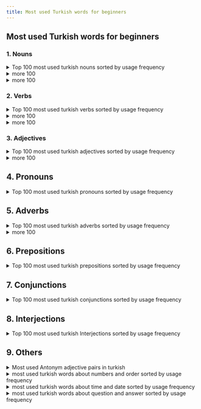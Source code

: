 ```yaml
---
title: Most used Turkish words for beginners
---
```


## Most used Turkish words for beginners

### 1. Nouns

<details markdown=1>
  <summary>Top 100 most used turkish nouns sorted by usage frequency</summary>
  <p>


1. insan - human

2. zaman - time

3. iş - work, job

4. yer - place

5. kişi - person

6. hayat - life

7. dünya - world

8. ev - house, home

9. para - money

10. yıl - year

11. sevgi - love

12. su - water

13. yol - road

14. gün - day

15. şey - thing

16. adam - man, person

17. sevgili - beloved

18. soru - question

19. anne - mother

20. baba - father

21. kitap - book

22. işletme - business

23. sorun - problem

24. aşk - love

25. insanlar - people

26. ülke - country

27. çocuk - child

28. arkadaş - friend

29. okul - school

30. şirket - company

31. müzik - music

32. film - movie, film

33. başarı - success

34. sağlık - health

35. hayvan - animal

36. kadın - woman

37. erkek - man

38. kahve - coffee

39. haber - news

40. yemek - food

41. sınav - exam

42. öğrenci - student

43. hava - weather, air

44. işçi - worker

45. seyahat - travel

46. işyeri - workplace

47. tatil - vacation, holiday

48. çay - tea

49. spor - sport

50. müşteri - customer

51. düşman - enemy

52. çevre - environment

53. aile - family

54. insanlık - humanity

55. sebep - reason, cause

56. özgürlük - freedom

57. devlet - state, government

58. sağ - right, health

59. sol - left

60. aşama - stage, phase

61. duygu - emotion, feeling

62. çözüm - solution

63. yükseköğrenim - higher education

64. öz - essence, core

65. güç - power, strength

66. hatıra - memory

67. toplum - society

68. sefer - trip, journey

69. yolculuk - journey, travel

70. bilgi - information, knowledge

71. ilgi - interest, attention

72. durum - situation, status

73. ayrıntı - detail

74. mücadele - struggle, fight

75. özür - apology, excuse

76. özlem - longing, yearning

77. sevinç - joy, happiness

78. hizmet - service

79. işlem - process, transaction

80. laf - word, talk

81. alışveriş - shopping

82. çalışma - study, work

83. amaç - goal, aim

84. başlık - title, heading

85. ciddiye - seriously

86. dikkat - attention, care

87. fark - difference

88. fiyat - price

89. zamanlama - timing

90. karar - decision

91. kıyafet - clothing, outfit

92. kolaylık - convenience, ease

93. kural - rule

94. mektup - letter

95. moral - morale

96. müdür - manager, director

97. olay - event, incident

98. ölüm - death

99. önem - importance

100. özellik - feature

  </p>
</details>


<details markdown=1>
  <summary>more 100</summary>
  <p>


1. adamakıllı - sensible, intelligent

2. aday - candidate

3. ağaç - tree

4. ahir - barn, stable

5. akıl - mind, intelligence

6. akşam - evening

7. alışkanlık - habit

8. altın - gold

9. an - moment, instance

10. anahtar - key

11. anı - memory, recollection

12. araba - car

13. aralık - gap, interval

14. arama - search, inquiry

15. arkadaşlık - friendship

16. arzu - desire, wish

17. asıl - main, original

18. ata - ancestor, forefather

19. ateş - fire

20. ayrılık - separation, departure

21. ayı - bear

22. ayıp - shame, disgrace

23. ayın - month

24. ayrı - separate, distinct

25. babayiğit - brave, courageous

26. bacak - leg

27. bahar - spring

28. bahçe - garden

29. balık - fish

30. bana - to me

31. banka - bank

32. barış - peace

33. basın - press, media

34. baş - head

35. başkan - president, chairman

36. başlangıç - beginning, start

37. bayan - lady, woman

38. bayram - holiday, festival

39. bazen - sometimes

40. beden - body, physique

41. bekleyiş - waiting, anticipation

42. bela - trouble, nuisance

43. belge - document, certificate

44. bellilik - certainty, sureness

45. bey - gentleman, sir

46. beyaz - white

47. beyin - brain

48. beyler - gentlemen, sirs

49. beylik - dominion, reign

50. bez - cloth, fabric

51. biber - pepper

52. bilet - ticket

53. bin - thousand

54. bir - one

55. biraz - a little, somewhat

56. birden - suddenly, all at once

57. birey - individual

58. birinci - first, primary

59. bitki - plant

60. bölge - region, area

61. börek - pastry, pie

62. boşluk - emptiness, void

63. boy - height, length

64. boyun - neck

65. boşver - never mind, forget it

66. brifing - briefing

67. bulut - cloud

68. burun - nose

69. bütün - whole, entire

70. cahil - ignorant, uneducated

71. cebir - algebra

72. cehalet - ignorance

73. cemaat - congregation, community

74. cep - pocket

75. cephe - front, facade

76. cereyan - current, flow

77. cesaret - courage, bravery

78. ciddi - serious, grave

79. cilalı - polished, shiny

80. cins - kind, type

81. çaba - effort, attempt

82. çadır - tent

83. çamaşır - laundry

84. çanta - bag, purse

85. çaresizlik - helplessness, despair

86. çatı - roof, ceiling

87. çek - check, draft

88. çekiç - hammer

89. çeviri - translation, interpretation

90. çiçek - flower

91. çift - pair, couple

92. çikolata - chocolate

93. çimento - cement

94. çizgi - line, stripe

95. çocukça - childish, immature

96. çorap - sock

97. çöp - garbage, trash

98. dağ - mountain

99. dakika - minute

100. dalga - wave

  </p>
</details>

<details markdown=1>
  <summary>more 100</summary>
  <p>


1. damar - vein, artery

2. damga - stamp, seal

3. darbe - coup, blow

4. davet - invitation

5. değişken - variable, changing

6. değişim - change, exchange

7. değişme - mutation, transformation

8. deli - crazy, mad

9. deneme - trial, experiment

10. deniz - sea

11. depo - warehouse, depot

12. derinlik - depth

13. dernek - association, society

14. dersten - lesson

15. deste - support, aid

16. dev - giant, huge

17. deve - camel

18. devir - era, period

19. dezavantaj - disadvantage

20. diğer - other, another

21. dikkatli - careful, attentive

22. dil - language, tongue

23. din - religion, faith

24. dinlenme - rest, relaxation

25. diş - tooth

26. doğa - nature

27. doğru - true, correct

28. dolap - cupboard, closet

29. dolu - full, crowded

30. domuz - pig

31. dondurma - ice cream

32. dönem - period, term

33. dönüşüm - conversion, transformation

34. dört - four

35. duvar - wall

36. duyuru - announcement, notice

37. düğün - wedding

38. dükkan - shop, store

39. dünyaevi - home, household

40. düşük - low, inferior

41. düzen - order, organization

42. edebiyat - literature

43. efendi - gentleman, master

44. egoist - selfish, egotistical

45. ekim - planting, cultivation

46. ekonomi - economy

47. eleman - element, member

48. eleştiri - criticism, review

49. elma - apple

50. elveda - farewell, goodbye

51. emek - labor, effort

52. emlak - real estate, property

53. emniyet - safety, security

54. enerji - energy

55. engel - obstacle, barrier

56. enlem - latitude

57. enteresan - interesting, curious

58. envanter - inventory, list

59. erişim - access, reach

60. erkeklik - masculinity, manliness

61. eş - spouse, partner

62. eşya - item, article

63. et - meat

64. etkileşim - interaction, influence

65. evde - at home

66. evlenme - marriage, wedding

67. evrim - evolution

68. farkındalık - awareness, consciousness

69. fatura - bill, invoice

70. faul - foul

71. felsefe - philosophy

72. fikir - idea, opinion

73. filmi - movie

74. finans - finance

75. firma - firm, company

76. fis - receipt, ticket

77. fırsat - opportunity, chance

78. fiyasko - failure, fiasco

79. fotoğraf - photograph, photo

80. füze - missile, rocket

81. futbol - football, soccer

82. fırtına - storm, tempest

83. garaj - garage

84. gaz - gas

85. gazete - newspaper

86. gemi - ship, vessel

87. genel - general, common

88. gerçek - truth, reality

89. gerilim - tension, suspense

90. girişim - initiative, enterprise

91. gizli - secret, hidden

92. goller - goals

93. gölge - shadow

94. gösteri - show, performance

95. gözlük - eyeglasses, glasses

96. güçlü - strong, powerful

97. güldürü - comedy, humor

98. güneş - sun

99. gündelik - daily, everyday

100. gündüz - daytime, day

  </p>
</details>

### 2. Verbs

<details markdown=1>
  <summary>Top 100 most used turkish verbs sorted by usage frequency</summary>
  <p>


1. yapmak - to do, make

2. etmek - to do, make (alternative form)

3. olmak - to be, become

4. gitmek - to go

5. gelmek - to come

6. vermek - to give

7. almak - to take

8. görmek - to see

9. istemek - to want, desire

10. bulmak - to find

11. söylemek - to say, tell

12. çalışmak - to work

13. yemek - to eat

14. yapılması - to be done

15. etkilemek - to affect, influence

16. etmektedir - is doing, making

17. devam etmek - to continue

18. beklemek - to wait

19. başlamak - to start, begin

20. anlamak - to understand

21. düşünmek - to think

22. verilmek - to be given

23. yapmış - has done, made

24. kalmak - to stay, remain

25. yapılabilir - can be done, feasible

26. sormak - to ask

27. gelmiş - has come

28. yaşamak - to live

29. olacak - will be, will happen

30. yapılacak - will be done, will happen

31. yapılır - is done, made (passive)

32. yer almak - to take place, be located

33. yapabilir - can do, able to do

34. yapacak - will do, going to do

35. çalıştırmak - to employ, hire

36. yapılmalı - should be done, ought to be done

37. yapılması gereken - what should be done

38. yapmamak - to not do, avoid

39. karar vermek - to decide

40. bakmak - to look, watch

41. yapılabilen - can be done, possible

42. yapmıştı - had done, made

43. gelir - comes, earns

44. açmak - to open

45. yapacağım - I will do, I am going to do

46. öğrenmek - to learn

47. yapacağız - we will do, we are going to do

48. yapar - does, makes

49. katılmak - to attend, participate

50. yapılmalıdır - should be done, ought to be done (passive)

51. yapacaksın - you will do, you are going to do

52. yapılabilirdi - could have been done, feasible (past tense)

53. yapılırsa - if done, if made

54. yapılabilmesi - possibility of being done

55. bulunmak - to be found, exist

56. yapabilirim - I can do, I am able to do

57. yapılabilirdiği - feasibility of being done

58. yapılacaklar - things to be done

59. yapılabilirliği - feasibility of being done

60. yapmamalı - should not do, ought not to do

61. yapma - don't do, do not make

62. yapılabilmesini - possibility of being done (accusative)

63. yapacaklar - they will do, they are going to do

64. yapmadan - without doing, without making

65. yapılıp - being done, being made (passive)

66. yapılabilirlik - feasibility, possibility of being done

67. yapabildiğiniz - what you can do, what you are able to do

68. yapmamalısın - you should not do, you ought not to do

69. yapılması gerekenler - things that should be done, tasks

70. yapabildiği - what he/she can do, what he/she is able to do

71. yapabilecek - will be able to do

72. yapamayacak - will not be able to do

73. yapacağını - what you will do, what you are going to do (accusative)

74. yapabiliyorum - I can do, I am able to do (present tense)

75. yapamıyorum - I cannot do, I am not able to do (present tense)

76. yapılabilmesinin - possibility of being done (genitive)

77. yapılabilmesine - possibility of being done (dative)

78. yapabilirdim - I could have done, I would have been able to do (past tense)

79. yaparsın - you do, you make (informal)

80. yapılacaklar listesi - to-do list

81. yapmayın - do not do, do not make (plural or formal)

82. yapılırken - while being done, while being made (passive)

83. yapılmasında - in the making, in the doing

84. yapacağımız - what we will do, what we are going to do (accusative)

85. yapılabilirliğini - feasibility of being done (accusative)

86. yapamayacaklar - they will not be able to do

87. yapılabilmesinde - in the feasibility of being done

88. yapamazsın - you cannot do, you are not able to do (informal)

89. yapabilecekler - those who will be able to do

90. yapamayacağı - what he/she will not be able to do

91. yapmayalım - let's not do, let's not make

92. yapamayız - we cannot do, we are not able to do

93. yapmaktan - from doing, from making

94. yapmayacak - will not do, will not make

95. yapılırkenki - the one being done, the one being made (passive)

96. yapamamak - inability to do, inability to make

97. yapabilecekleriniz - what you will be able to do, what you are able to do (plural)

98. yaparız - we do, we make

99. yaparsınız - you do, you make (formal)

100. yapabildikleri - what they can do, what they are able to do

  </p>
</details>

<details markdown=1>
  <summary>more 100</summary>
  <p>


1. ölmek - to die

2. yapılmış - has been done, has been made (passive)

3. yapılacak - to be done, to be made (future)

4. yapılması lazım - needs to be done, should be done (passive)

5. yapılabilir olmak - to be feasible, to be possible (passive)

6. yapılmalıydı - should have been done, ought to have been done (past tense)

7. yapılabilirdiği düşünülmüştü - it was thought to be feasible (past tense)

8. yapamaz - cannot do, cannot make (third person singular)

9. yapacak - going to do, will do (third person singular)

10. yapıyor - is doing, is making (third person singular)

11. yapalım - let's do, let's make (first person plural)

12. yapabileceğim - I can do, I am able to do (first person singular)

13. yapmıştı - had done, had made (third person singular)

14. bekleyebilirsiniz - you can wait (second person plural)

15. bekletmek - to make someone wait, to delay

16. kullanmak - to use, utilize

17. öğretmek - to teach

18. düşmek - to fall, drop

19. açıklamak - to explain, clarify

20. düzenlemek - to arrange, organize

21. kalmamak - to not stay, to not remain

22. bilmek - to know

23. özlemek - to miss, yearn for

24. savunmak - to defend, advocate

25. sürmek - to continue, last

26. düşündürmek - to make one think, to give food for thought

27. özetlemek - to summarize

28. kaybetmek - to lose

29. uğramak - to visit, stop by

30. tamamlamak - to complete, finish

31. ilgilenmek - to be interested in, to take care of

32. başarmak - to succeed, accomplish

33. belirtmek - to indicate, state

34. hazırlamak - to prepare, make ready

35. izlemek - to watch, follow

36. katılmamak - to not attend, to not participate

37. ödemek - to pay

38. sağlamak - to provide, ensure

39. yararlanmak - to benefit from, take advantage of

40. yetmek - to suffice, be enough

41. ağlamak - to cry

42. bulundurmak - to keep, have

43. çıkmak - to go out, exit

44. düşünmemek - to not think

45. etkileşime girmek - to interact

46. fark etmek - to notice, realize

47. geçmek - to pass, go by

48. hatırlamak - to remember, recall

49. ilerlemek - to progress, advance

50. karşılaşmak - to come across, encounter

51. konuşmak - to speak, talk

52. ödeşmek - to pay back, settle accounts

53. seçmek - to choose, select

54. taşımak - to carry, transport

55. vurmak - to hit, strike

56. yararlanılmak - to be benefited from, to be taken advantage of (passive)

57. yatmak - to lie down, go to bed

58. yürümek - to walk

59. ayrılmak - to leave, depart

60. başlamış - has started, has begun (past tense)

61. beklememiş - did not wait (past tense)

62. bilmiyorum - I don't know

63. bulunmuş - has been found, has been located (passive)

64. devam ediyor - is continuing, still ongoing (present continuous)

65. düzenlenmiş - has been arranged, has been organized (passive)

66. etkilendim - I was affected (past tense)

67. gelmemiş - has not come (past tense)

68. göstermek - to show, display

69. hatırlatmak - to remind

70. ilgi göstermek - to show interest, care

71. istifade etmek - to benefit from, take advantage of (formal)

72. kabul etmek - to accept, acknowledge

73. kapatmak - toclose, shut

74. kaçmak - to run away, escape

75. kaynaklanmak - to stem from, originate from

76. keşfetmek - to discover, explore

77. korkmak - to be afraid, scared

78. kurmak - to establish, set up

79. kurtarmak - to save, rescue

80. öne çıkmak - to stand out, be prominent

81. özgürleştirmek - to liberate, free

82. özlemle anmak - to remember fondly, reminisce

83. özveri göstermek - to show selflessness, sacrifice

84. planlamak - to plan, schedule

85. sevindirmek - to make happy, delight

86. sonuçlandırmak - to conclude, finalize

87. söylemek - to say, tell

88. süslemek - to decorate, adorn

89. tahmin etmek - to estimate, predict

90. takip etmek - to follow, track

91. tamir etmek - to repair, fix

92. tanışmak - to meet, get acquainted

93. tartışmak - to argue, debate

94. teşvik etmek - to encourage, motivate

95. toplamak - to gather, collect

96. uymak - to comply, adhere

97. uyumak - to sleep

98. varmak - to arrive, reach

99. yaklaşmak - to approach, come near

100. zorlamak - to force, compel

  </p>
</details>

<details markdown=1>
  <summary>more 100</summary>
  <p>


1. almak - to take, buy

2. anlamak - to understand, comprehend

3. aramak - to search for, look for

4. aşmak - to overcome, surpass

5. başlamak - to start, begin

6. beklemek - to wait, await

7. bilgi vermek - to inform, give information

8. bulmak - to find, discover

9. çalışmak - to work

10. değiştirmek - to change, alter

11. dinlemek - to listen, hear

12. düşünmek - to think, ponder

13. geçirmek - to spend (time), experience

14. getirmek - to bring, fetch

15. gitmek - to go, travel

16. görmek - to see, perceive

17. gülmek - to laugh

18. hazırlanmak - to get ready, prepare oneself

19. katılmak - to participate, join

20. kelimeleri karıştırmak - to mix up words

21. kırmak - to break, shatter

22. korkutmak - to scare, frighten

23. kurtulmak - to get rid of, escape from

24. kızmak - to get angry, be angry

25. öğrenmek - to learn, find out

26. öpmek - to kiss

27. özlem duymak - to feel homesick, miss

28. sevilmek - to be loved

29. söylemek istemek - to want to say, to feel like saying

30. tamam olmak - to be okay, to be all right

31. tanıtmak - to introduce, present

32. temizlemek - to clean, tidy up

33. unutmak - to forget

34. uyandırmak - to wake up, rouse

35. uyarılmak - to be warned, cautioned (passive)

36. uymak zorunda kalmak - to have to comply, be forced to adhere

37. var olmak - to exist, be present

38. vermek - to give

39. yemek yemek - to eat

40. yenmek - to defeat, conquer

41. yıkmak - to demolish, destroy

42. yıldız olmak - to become a star

43. yıpranmak - to wear out, be worn out (passive)

44. yürütmek - to execute, carry out

45. zaman geçmek - time passes

46. zamanlamak - to time, schedule

47. zengin olmak - to become rich

48. zor olmak - to be difficult, hard

49. adlandırmak - to name, label

50. aile kurmak - to start a family

51. akıllı olmak - to be smart, intelligent

52. alışmak - to get used to, become accustomed to

53. anlaşmak - to agree, come to an agreement

54. arkadaş edinmek - to make friends

55. arzu etmek - to desire, wish for

56. ayrı olmak - to be separate, be apart

57. beklememek - to not wait (negative)

58. belirlemek - to determine, set

59. benzemek - to resemble, look like

60. bitmek - to finish, end

61. bozulmak - to be spoiled, go bad (passive)

62. buluşmak - to meet up, rendezvous

63. cevap vermek - to answer, respond

64. çıkmamak - to not go out, not exit

65. çözmek - to solve, resolve

66. danışmak - to consult, ask for advice

67. dayanmak - to endure, withstand

68. düşürmek - to drop, lower

69. emretmek - to order, command

70. farklı olmak - to be different, be distinct

71. fotoğraf çekmek - to take a photo, take a picture

72. güvenmek - to trust, have faith in

73. halletmek - to handle, take care of

74. hatırlamamak - to forget (negative)

75. hedeflemek - to target, aim for

76. işe girmek - to start a job, begin working

77. izin vermek - to permit, allow

78. kaçırmak - to miss, to fail to catch79. karar vermek - to make a decision

80. katlanmak - to endure, tolerate

81. kaybetmemek - to not lose (negative)

82. kıyafet giymek - to wear clothes

83. kıyaslamak - to compare, contrast

84. konuşamamak - to be unable to speak (negative)

85. korkusuz olmak - to be fearless, brave

86. kurtarmamak - to not save, not rescue (negative)

87. kurtulmamak - to not get rid of, not escape from (negative)

88. küçük olmak - to be small, be little

89. memnun etmek - to satisfy, please

90. merak etmek - to be curious, wonder

91. mutlu etmek - to make happy, please

92. öfkelendirmek - to anger, make someone angry

93. öğretmen olmak - to become a teacher

94. özür dilemek - to apologize

95. rahatlamak - to relax, feel at ease

96. reddetmek - to reject, refuse

97. sahip olmak - to have, possess

98. sevgi göstermek - to show love, affection

99. şaşırmak - to be surprised, amazed

100. yemeğe çıkmak - to go out to eat, dine out

  </p>
</details>

### 3. Adjectives

<details markdown=1>
  <summary>Top 100 most used turkish adjectives sorted by usage frequency</summary>
  <p>


1. iyi - good

2. yeni - new

3. büyük - big, large

4. güzel - beautiful

5. diğer - other

6. eski - old

7. farklı - different

8. aynı - same

9. en iyi - best

10. genç - young

11. küçük - small, little

12. önemli - important

13. uzun - long

14. kolay - easy, simple

15. çeşitli - various

16. sıcak - warm, hot

17. kötü - bad, poor

18. zor - difficult, hard

19. hızlı - fast, quick

20. yakın - near, close

21. açık - open

22. güçlü - strong, powerful

23. beyaz - white

24. mavi - blue

25. siyah - black

26. tam - full, complete

27. sağlıklı - healthy

28. kırmızı - red

29. yüksek - high, tall

30. düşük - low

31. sarı - yellow

32. açık renkli - light-colored

33. karanlık - dark

34. sade - simple, plain

35. farkındalık - conscious, aware

36. mutlu - happy

37. sessiz - quiet

38. güvenli - safe, secure

39. dolu - full

40. boş - empty

41. kısa - short

42. eğlenceli - fun, enjoyable

43. mükemmel - perfect, excellent

44. zayıf - weak

45. sıradan - ordinary

46. hoş - pleasant

47. sert - hard, tough

48. ucuz - cheap, inexpensive

49. pahalı - expensive, costly

50. tatlı - sweet

51. taze - fresh

52. kuru - dry

53. acı - bitter, sour, hot

54. ağır - heavy, difficult

55. hafif - light, easy

56. olası - possible

57. yanlış - wrong, incorrect

58. doğru - right, correct

59. kıvırcık - curly

60. düz - straight

61. tatmin edici - satisfying

62. yorgun - tired

63. karanlık renkli - dark-colored

64. beyaz renkli - white-colored

65. siyah renkli - black-colored

66. pürüzsüz - smooth

67. kabarık - fluffy

68. parlak - shiny, bright

69. mat - matte, dull

70. kolayca - easily

71. zahmetli - laborious, tedious

72. karanlık tonlu - dark-toned

73. açık tonlu - light-toned

74. zeki - intelligent, clever

75. aptal - stupid, foolish

76. tatmin edici olmayan - unsatisfactory

77. tatmin edici olan - satisfactory

78. keskin - sharp

79. donuk - dim, dull

80. sulu - watery

81. lezzetli - tasty, delicious

82. kötü kokulu - bad-smelling

83. güzel kokulu - good-smelling

84. sıcak renkli - warm-toned

85. soğuk renkli - cool-toned

86. tatlımsı - sweetish

87. ekşi - sour

88. tatlımsı olmayan - unsweetened

89. tatlımsı olan - sweetened

90. zehirli - poisonous, toxic

91. sağlıksız - unhealthy

92. sağlıklı olmayan - unhealthy

93. sağlıklı olan - healthy

94. kısa boylu - short (in height)

95. uzun boylu - tall (in height)

96. kısa süreli - short-term

97. uzun süreli - long-term

98. küçük boyutlu - small-sized

99. büyük boyutlu - large-sized

100. orta boyutlu - medium-sized.

  </p>
</details>

<details markdown=1>
  <summary>more 100</summary>
  <p>


1. iğrenç - disgusting, revolting

2. harika - wonderful, fantastic

3. korkunç - scary, frightening

4. sıradışı - extraordinary, unusual

5. sıradan olmayan - extraordinary, uncommon

6. sakin - calm, peaceful

7. heyecanlı - exciting, thrilling

8. korkak - cowardly, fearful

9. cesur - brave, courageous

10. şaşırtıcı - surprising, astonishing

11. şaşırmış - surprised, shocked

12. meşgul - busy, occupied

13. boş zamanlı - leisurely, idle

14. kolayca açılan - easy to open

15. zor açılan - difficult to open

16. tatmin edici olmayan - unsatisfactory, unfulfilling

17. tatmin edici olan - satisfactory, fulfilling

18. farkındalık sahibi - aware, conscious

19. farkındalık yoksunu - unaware, unconscious

20. sıkıcı - boring, dull

21. ilginç - interesting, intriguing

22. yorgun düşmüş - exhausted, worn out

23. enerjik - energetic, lively

24. yorgun olmayan - tireless, energetic

25. yorgunluğunu hisseden - tired, fatigued

26. kötü huylu - ill-tempered, bad-tempered

27. iyi huylu - good-natured, well-tempered

28. hırslı - ambitious, driven

29. başarısız - unsuccessful, failed

30. başarılı - successful, accomplished

31. zeki - smart, clever

32. aptal - foolish, stupid

33. aşırı - excessive, extreme

34. az - little, few

35. başarısız olmayan - successful, not failing

36. başarısız olan - unsuccessful, failing

37. geniş - wide, spacious

38. dar - narrow, tight

39. mutsuz - unhappy, miserable

40. mutlu olmayan - unhappy, dissatisfied

41. mutlu olan - happy, satisfied

42. sert - tough, hard

43. yumuşak - soft, gentle

44. sıcakkanlı - warm-hearted, friendly

45. soğukkanlı - cold-hearted, unfriendly

46. cömert - generous, lavish

47. cimri - stingy, miserly

48. kıskanç - jealous, envious

49. kıskanmayan - non-jealous, unenvious

50. sevgi dolu - loving, affectionate

51. sevgisiz - loveless, unaffectionate

52. güçsüz - powerless, weak

53. güçlü olmayan - weak, not strong

54. güçlü olan - strong, powerful

55. yavaş - slow, sluggish

56. hızlı - fast, rapid

57. tembel - lazy, inactive

58. çalışkan - hardworking, industrious

59. temiz - clean, tidy

60. kirli - dirty, messy

61. kibar - polite, courteous

62. kaba - rude, impolite

63. romantik - romantic

64. romantik olmayan - unromantic

65. yaratıcı - creative

66. yaratıcı olmayan - uncreative

67. basit - simple, basic

68. karmaşık - complicated, complex

69. sürprizli - surprising, unexpected

70. sürprizsiz - unsurprising, expected

71. zengin - rich, wealthy

72. fakir - poor, impoverished

73. saygılı - respectful, reverent

74. saygısız - disrespectful, irreverent

75. değişken - variable, changeable

76. sabit - constant, steady

77. hoş olmayan - unpleasant, unenjoyable

78. hoş olan - pleasant, enjoyable

79. iğrenç kokulu - foul-smelling, stinky

80. hoş kokulu - pleasant-smelling, fragrant

81. kelimeleri karıştıran - confused, mixed up

82. karışıklık yaratan - confusing, chaotic

83. sağlıklı olmayan - unhealthy, unwholesome

84. sağlıklı olan - healthy, wholesome

85. ince - thin, slender

86. kalın - thick, bulky

87. kıvırcık saçlı - curly-haired

88. düz saçlı - straight-haired

89. kıvırcık olmayan - straight-haired, not curly

90. kıvırcık olan - curly-haired, wavy

91. açık fikirli - open-minded

92. dar görüşlü - narrow-minded

93. mantıklı - logical, rational

94. mantıksız - illogical, irrational

95. duygusal - emotional, sentimental

96. duygusuz - emotionless, unemotional

97. sessiz olmayan - noisy, loud

98. sessiz olan - quiet, peaceful

99. huzursuz - restless, uneasy

100. huzurlu - peaceful, tranquil.

  </p>
</details>

## 4. Pronouns

<details markdown=1>
  <summary>Top 100 most used turkish pronouns sorted by usage frequency</summary>
  <p>


1. ben - I, me

2. sen - you (singular, informal)

3. biz - we, us

4. siz - you (singular or plural, formal)

5. onlar - they, them

6. o - he, she, it

7. kendim - myself

8. kendin - yourself (singular, informal)

9. kendisi - himself, herself, itself

10. kendimiz - ourselves

11. kendinizi - yourself (singular or plural, formal)

12. kendileri - themselves

13. kim - who

14. ne - what

15. hangi - which

16. herhangi - any

17. hiçkimse - nobody, no one

18. biri - someone, somebody

19. kendisi - oneself

20. öteki - other

21. kendi - own

22. birbirleri - each other

23. başkası - someone else

24. diğeri - another, other one

25. şey - thing

26. herkes - everyone, everybody

27. kimse - anyone, anybody

28. hepimiz - all of us

29. sizin - your (singular or plural, formal)

30. benim - my

31. kendi kendine - by oneself, on one's own

32. bir şey - anything, something

33. bazıları - some, some of them

34. kendiniz - yourselves (singular or plural, formal)

35. kendi kendilerine - by themselves, on their own

36. kendi kendimize - to ourselves

37. kendilerine - to themselves

38. kendimize - to ourselves

39. birbirimize - to each other

40. birbirlerine - to each other

41. kendilerinden - from themselves

42. kendimden - from myself

43. kendisinden - from himself, from herself, from itself

44. kendimizden - from ourselves

45. kendinize - to yourself (singular or plural, formal)

46. kendilerine - to themselves

47. kendimden - to myself

48. kendisinden - to himself, to herself, to itself

49. kendimizden - to ourselves

50. kendin - yourself (singular, informal)

51. kimin - whose

52. onların - their

53. kime - to whom

54. neyi - what (accusative case)

55. niçin - why

56. ne zaman - when

57. hangisi - which one

58. neden - why

59. kaç - how many, how much

60. kimler - who (plural)

61. neresi - where

62. ne kadar - how much

63. ne şekilde - how

64. hiçbiri - none, neither

65. başka - other, another

66. kendileriyle - with themselves

67. kendimle - with myself

68. kendisiyle - with himself, with herself, with itself

69. kendimizle - with ourselves

70. kendinizle - with yourselves (singular or plural, formal)

71. birbirinizle - with each other

72. birbirleriyle - with each other

73. kendilerinden - from themselves

74. kendimden - from myself

75. kendisinden - from himself, from herself, from itself

76. kendimizden - from ourselves

77. kendinize - to yourself (singular or plural, formal)

78. kendilerine - to themselves

79. kendimden - to myself

80. kendisinden - to himself, to herself, to itself

81. kendimizden - to ourselves

82. kendin - yourself (singular, informal)

83. kimseye - to anyone, to anybody

84. birine - to someone, to somebody

85. herhangi biri - anyone, anybody

86. bir şeyler - something, anything

87. bazı şeyler - some things

88. her şey - everything

89. her biri - each one

90. bazıları - some, some of them

91. hangi şey - which thing

92. hangisi - which one

93. kendi kendimize - to ourselves

94. kendilerine - to themselves

95. kendimize - to ourselves

96. birbirimize - to each other

97. birbirlerine - to each other

98. kendilerinden - from themselves

99. kendimden - from myself

100. kendisinden - from himself, from herself, from itself.

  </p>
</details>

## 5. Adverbs

<details markdown=1>
  <summary>Top 100 most used turkish adverbs sorted by usage frequency</summary>
  <p>


1. çok - very, much

2. daha - more, further

3. şimdi - now

4. neden - why

5. burada - here

6. hemen - immediately

7. belki - maybe, perhaps

8. gerçekten - really, truly

9. sonra - later, after

10. asla - never, not at all

11. önce - before

12. böyle - like this, such

13. muhtemelen - probably, possibly

14. hep - always

15. yine - again, still

16. nerede - where

17. nihayet - finally, at last

18. henüz - yet, still

19. yavaşça - slowly

20. tamam - okay, all right

21. dün - yesterday

22. özellikle - especially, particularly

23. her zaman - always

24. şimdilik - for now, at the moment

25. yarın - tomorrow

26. kesinlikle - absolutely, definitely

27. sonra - afterwards

28. biraz - a little, somewhat

29. şurada - there

30. hala - still, yet

31. evet - yes

32. yanlış - wrong, incorrectly

33. buradan - from here

34. neredeyse - nearly, almost

35. genellikle - generally, usually

36. birden - suddenly

37. belirli - certain, specific

38. sonra - then

39. hızlı - fast, quickly

40. öylece - like that, just like that

41. sonunda - in the end, finally

42. az - few, little

43. tekrar - again, once more

44. özgürce - freely

45. şu anda - at the moment, currently

46. önceden - beforehand

47. ne zaman - when

48. kesin - certain, sure

49. mutlaka - definitely, surely

50. özellikle - specially, particularly

51. şiddetle - strongly, intensely

52. birlikte - together

53. yakın - close, nearby

54. zaten - already, anyway

55. başlangıçta - initially, originally

56. yüksek - high, highly

57. aniden - suddenly

58. sonradan - later, afterwards

59. hafifçe - lightly

60. öncelikle - first of all, primarily

61. şimdiye kadar - so far, until now

62. hiçbir zaman - never, at no time

63. kesinlikle - certainly, absolutely

64. yanlışlıkla - accidentally, mistakenly

65. mümkün - possible, possibly

66. muhtemelen - likely, probably

67. yeterince - enough, sufficiently

68. açıkça - clearly, openly

69. sonuçta - in the end, after all

70. tek başına - alone, by oneself

71. güzelce - nicely, beautifully

72. özellikle - mainly, particularly

73. yalnızca - only, just

74. bilinçli - conscious, consciously

75. sadece - only, just

76. aslında - actually, in fact

77. önceden - previously, beforehand

78. nedeniyle - because of, due to

79. ayrıca - also, additionally

80. yakından - closely, closely

81. buradan - herefrom, from here

82. önceki - previous, earlier

83. özellikle - primarily, particularly

84. mutlaka - necessarily, definitely

85. özellikle - peculiarly, particularly

86. hiç - never, ever

87. ileri - forward, ahead

88. özgür - free, freely

89. önceki - former, previous

90. özellikle - especially, specifically

91. zor - difficult, hard

92. son - last, latest

93. hep - always, constantly

94. yavaş - slow, slowly

95. ileriye - forward, ahead

96. şöyle - like this, so

97. önceki - earlier, previous

98. hep beraber - altogether, all together

99. özellikle - principally, particularly

100. özgür - liberally, freely

  </p>
</details>

<details markdown=1>
  <summary>more 100</summary>
  <p>


1. yaklaşık - approximately, about

2. kesinlikle - definitely, absolutely

3. sık sık - often, frequently

4. büyük ihtimalle - most likely, probably

5. ayrı ayrı - separately, individually

6. ileriye doğru - forward, ahead

7. özellikle - particularly, especially

8. kasıtlı olarak - intentionally, deliberately

9. ayrıca - also, additionally

10. tam da - exactly, precisely

11. hatta - even, indeed

12. ne yazık ki - unfortunately, regrettably

13. yeterli - enough, sufficient

14. yavaş yavaş - slowly, gradually

15. en sonunda - finally, eventually

16. kesinlikle - surely, certainly

17. aşağı yukarı - roughly, approximately

18. ne kadar - how much, how many

19. yalnız - alone, lonely

20. aynı şekilde - likewise, similarly

21. hızlıca - quickly, rapidly

22. daha önce - previously, earlier

23. hiçbir şekilde - by no means, in no way

24. kesinlikle - without a doubt, absolutely

25. bizzat - personally, in person

26. hafif - light, lightly

27. bir arada - together, jointly

28. daha fazla - more, further

29. birbirine - to each other, mutually

30. aniden - suddenly, abruptly

31. genel olarak - generally, overall

32. hep birlikte - all together, collectively

33. öncekinden - from before, previously

34. nedeniyle - due to, because of

35. özellikle - above all, particularly

36. geçmişte - in the past, previously

37. son derece - extremely, very

38. yalnızca - solely, only

39. aynı zamanda - at the same time, also

40. daha da - even more, furthermore

41. önceden - previously, beforehand

42. kesinlikle - for sure, definitely

43. her defasında - every time, each time

44. zorunlu olarak - necessarily, inevitably

45. ayrıntılı - detailed, in detail

46. özellikle - especially, particularly

47. zaten - already, in fact

48. hızlı - fast, quickly

49. kesinlikle - absolutely, positively

50. tekrar - again, once more

51. sadece - only, just

52. daha sonra - later, afterwards

53. kesinlikle - certainly, surely

54. özellikle - mainly, particularly

55. mutlaka - absolutely, definitely

56. şimdilik - for now, at present

57. hemen - right away, immediately

58. birbirlerine - to each other, mutually

59. hep - always, constantly

60. ileriye doğru - forward, ahead

61. önceden - beforehand, in advance

62. nedeniyle - due to, because of

63. sırasıyla - in order, sequentially

64. kesin - definite, certain

65. özellikle - essentially, particularly

66. hızlıca - rapidly, quickly

67. ayrıca - furthermore, moreover

68. şimdiye kadar - up until now, so far

69. birlikte - together, jointly

70. tamamen - completely, entirely

71. öncelikle - primarily, above all

72. yavaşça - slowly, gently

73. kesinlikle - positively, absolutely

74. her zaman - always, all the time

75. geçenlerde - recently, lately

76. yani - in other words, that is

77. özellikle - specifically, particularly

78. ayrı ayrı - individually, separately

79. daha da - even more, further

80. mutlaka - necessarily, definitely

81. ayrıntılı - detailed, in detail

82. kesinlikle - certainly, positively

83. tekrar - again, once more

84. özellikle - particularly, especially

85. zorunlu olarak - necessarily, inevitably

86. daha sonrasında - subsequently, afterwards

87. aynı şekilde - likewise, similarly

88. önceden - previously, beforehand

89. kesinlikle - definitely, absolutely

90. hep birlikte91. öncelikle - firstly, primarily

92. son zamanlarda - lately, recently

93. nihayetinde - ultimately, finally

94. yarım saatte - in half an hour, quickly

95. tamamen - totally, completely

96. çabucak - quickly, swiftly

97. her biri - each one, every one

98. önceden - before, previously

99. yalnızca - only, solely

100. yine de - nevertheless, still

  </p>
</details>

## 6. Prepositions

<details markdown=1>
  <summary>Top 100 most used turkish prepositions sorted by usage frequency</summary>
  <p>


1. için - for, in order to

2. ile - with

3. gibi - like, as

4. de - also, too

5. ve - and

6. üzerine - on, upon

7. kadar - until, as far as

8. sonra - after, afterwards

9. içinde - within, inside

10. arasında - between, among

11. karşı - against, towards

12. dışında - outside, except for

13. ortasında - in the middle of, amidst

14. boyunca - throughout, during

15. ait - belonging to

16. yanında - next to, beside

17. için - to, for

18. önünde - in front of, before

19. kadar - up to, until

20. kadar - as much as, to the extent that

  </p>
</details>

## 7. Conjunctions

<details markdown=1>
  <summary>Top 100 most used turkish conjunctions sorted by usage frequency</summary>
  <p>


1. ve - and

2. veya - or

3. ama - but

4. fakat - but, however

5. veya ya da - or

6. yani - that is, in other words

7. çünkü - because

8. oysa - whereas, while

9. ancak - however, only

10. hem - both, as well as

11. ya - or

12. değişik - otherwise, alternatively

13. dolayı - therefore, thus

14. hatta - even, in fact

15. lakin - but, however

16. yalnız - but, yet

17. ile - with, and

18. zira - because, since

19. öyleyse - so, therefore

20. o halde - so, therefore

21. ne - neither, nor

22. fakat - although, though

23. ama - yet, however

24. yine - again, still

25. madem - since, as

26. daha - further, moreover

27. ya da - or

28. yoksa - otherwise, or else

29. üstelik - moreover, furthermore

30. halbuki - whereas, while

31. yani - or rather, that is to say

32. eğer - if

33. çünkü - for, because

34. buna karşın - on the other hand, however

35. yine de - nevertheless, still

36. öyle ki - so that, in such a way that

37. lâkin - but, however

38. oysaki - but, however

39. bir yandan - on one hand, while

40. yalnızca - only, just

41. hatta - even, indeed

42. hele - especially, particularly

43. yine - still, again

44. dolayısıyla - therefore, hence

45. yeter ki - as long as, provided that

46. demek ki - so, therefore

47. önce - before, first

48. sonra - then, afterwards

49. belki - maybe, perhaps

50. yüzünden - because of, due to

51. gibi - like, as

52. başka türlü - otherwise, differently

53. ayrıca - also, additionally

54. hele ki - especially, particularly

55. mesela - for example, such as

56. nitekim - as a matter of fact, indeed

57. fakat - nevertheless, however

58. zaten - already, in fact

59. oysa ki - whereas, while

60. yahut - or

61. öyle - so, thus

62. yalnız - alone, only

63. ne zaman - when, whenever

64. doğrusu - to be honest, actually

65. yine de - still, nonetheless

66. yine de - yet, nevertheless

67. mesela - for instance, such as

68. yüzünden - due to, because of

69. belki de - maybe, perhaps

70. fakat - yet, though

71. oysa ki - while, whereas

72. çünkü - seeing as, since

73. yine de - in spite of, despite

74. öte yandan - on the other hand, in contrast

75. yine de - even so, nonetheless

76. ne kadar - however much, no matter how much

77. ayrıca - also, furthermore

78. zira ki - because, since

79. yani - meaning, that is to say

80. lâkin - although, yet

81. oysaki - yet, nevertheless

82. ne - neither, nor

83. yine de - all the same, even so

84. belki de - perhaps, maybe

85. çünkü - given that, considering that

86. demek ki - in other words, so

87. yüzünden - owing to, on account of

88. şöyle ki - in such a way that, so that

89. o halde - in that case, then

90. belki - possibly, maybe

91. yine de - even then, still

92. çünkü ki - because, for

93. yani - in essence, essentially

94. öyleyse - thus, then

95. belki de - probably, perhaps

96. ancak - just, only

97. hâlbuki - while, whereas

98. eğer ki - if, provided that99. yine de - even in spite of, still

100. nedense - for some reason, somehow

  </p>
</details>

## 8. Interjections

<details markdown=1>
  <summary>Top 100 most used turkish Interjections sorted by usage frequency</summary>
  <p>


1. evet - yes

2. hayır - no

3. şşş - shh

4. vay - wow

5. aah - aah

6. oh - oh

7. yuh - shame, disgust

8. eyvah - oh no

9. aman - oh my

10. maşallah - congratulations, well done

11. yine mi - again?

12. eyvallah - thanks, okay

13. hı - hmm

14. hadi - come on

15. yani - I mean

16. yav - hey, come on

17. ya - hey, come on

18. oha - wow, OMG

19. helal - bravo, well done

20. canım - come on, oh please

21. hah - aha

22. hay allah - oh my god

23. eywallah - okay, thanks

24. neyse - anyway

25. amenna - so be it

26. olur - okay, it's okay

27. tamam - okay, all right

28. sağ ol - thanks

29. merak etme - don't worry

30. peki - okay, sure

31. hoppala - oops

32. akıl fikir - cheers, congratulations

33. allah allah - oh my god

34. hadi canım - oh come on

35. sakın - don't

36. eyvahlar olsun - oh dear

37. yarabbim - oh my god

38. ne güzel - how nice

39. inşallah - God willing

40. aferin - well done

41. boşver - never mind

42. maalesef - unfortunately

43. bekle - wait

44. eyvah ki - oh no

45. işte - there it is

46. şükür - thank goodness

47. sağ olasın - thanks

48. eline sağlık - well done

49. özür dilerim - I'm sorry

50. haydi - let's go

51. yeter - enough

52. ne yani - what do you mean

53. teşekkürler - thank you

54. yuh olsun - shame on you

55. nafile - it's no use

56. sağlık olsun - thank goodness

57. yazık - what a pity

58. ben de öyle düşünüyorum - I think so too

59. iyi misin - are you okay

60. ne olacak - what will happen

61. sabırlı ol - be patient

62. olmaz - it can't be done

63. şanslısın - you're lucky

64. kusura bakma - excuse me

65. eyvah ki ne eyvah - oh no

66. nasıl - how

67. inanmıyorum - I can't believe it

68. canım sıkıldı - I'm bored

69. boşuna - in vain

70. üzgünüm - I'm sorry

71. canım yanıyor - it hurts

72. hadi ya - really?

73. hadi bakalım - let's see

74. olabilir - it's possible

75. ne kadar - how much

76. ne yazık - unfortunately

77. gözün aydın - congratulations

78. sağ salim - safe and sound

79. bekle bir dakika - wait a minute

80. nasıl yani - what do you mean

81. ne zaman - when

82. ne diyorsun - what are you saying

83. hadi canım sende - oh come on, you too

84. allah kahretsin - damn it

85. hadi canım ya - oh come on

86. korkma - don't be afraid

87. rica ederim - you're welcome

88. ne kadar güzel - how beautiful

89. ne güzel şey - how nice

90. ne yazık ki - unfortunately

91. özür dilemek - to apologize

92. ne kadar zamandır - how long

93. hadi canım sende ya - oh come on, you too

94. hakkaten - really

95. ne kadar güzelmiş - how beautiful it is

96. canım çekti - I crave it

97. yine de - nevertheless

98. ne kadar da güzel - how beautiful it is

99. ne kadar da iyi - how good it is

100. hadi öyleyse - all right then

  </p>
</details>

## 9. Others

<details markdown=1>
  <summary>Most used Antonym adjective pairs in turkish</summary>
  <p>


1. büyük - küçük (big - small)

2. geniş - dar (wide - narrow)

3. uzun - kısa (long - short)

4. yüksek - alçak (high - low)

5. sıcak - soğuk (hot - cold)

6. hızlı - yavaş (fast - slow)

7. açık - kapalı (open - closed)

8. güzel - çirkin (beautiful - ugly)

9. zengin - fakir (rich - poor)

10. kolay - zor (easy - difficult)

11. sağlıklı - hasta (healthy - sick)

12. temiz - kirli (clean - dirty)

13. mutlu - mutsuz (happy - unhappy)

14. tatlı - acı (sweet - sour)

15. iyi - kötü (good - bad)

16. doyurucu - aç (satisfying - hungry)

17. canlı - cansız (alive - lifeless)

18. güçlü - zayıf (strong - weak)

19. yakın - uzak (near - far)

20. aç - tok (hungry - full)

  </p>
</details>

<details markdown=1>
  <summary>most used turkish words about numbers and order sorted by usage frequency</summary>
  <p>


1. bir (one)

2. iki (two)

3. üç (three)

4. dört (four)

5. beş (five)

6. altı (six)

7. yedi (seven)

8. sekiz (eight)

9. dokuz (nine)

10. on (ten)

11. yüz (hundred)

12. bin (thousand)

13. milyon (million)

14. ilk (first)

15. son (last)

16. orta (middle)

17. ikinci (second)

18. üçüncü (third)

19. dördüncü (fourth)

20. beşinci (fifth)

21. altıncı (sixth)

22. yedinci (seventh)

23. sekizinci (eighth)

24. dokuzuncu (ninth)

25. onuncu (tenth)

  </p>
</details>

<details markdown=1>
  <summary>most used turkish words about time and date sorted by usage frequency</summary>
  <p>


1. gün (day)

2. saat (hour)

3. yıl (year)

4. dakika (minute)

5. saniye (second)

6. ay (month)

7. hafta (week)

8. gece (night)

9. sabah (morning)

10. öğleden sonra (afternoon)

11. akşam (evening)

12. öğle (noon)

13. cumartesi (Saturday)

14. pazar (Sunday)

15. salı (Tuesday)

16. çarşamba (Wednesday)

17. perşembe (Thursday)

18. cuma (Friday)

19. ocak (January)

20. şubat (February)

21. mart (March)

22. nisan (April)

23. mayıs (May)

24. haziran (June)

25. temmuz (July)

26. ağustos (August)

27. eylül (September)

28. ekim (October)

29. kasım (November)

30. aralık (December)

  </p>
</details>

<details markdown=1>
  <summary>most used turkish words about question and answer sorted by usage frequency</summary>
  <p>


1. ne (what)

2. nerede (where)

3. kim (who)

4. ne zaman (when)

5. nasıl (how)

6. niye/neden (why)

7. hangi (which)

8. kaç (how many/how much)

9. hangisi (which one)

10. hangisi (which ones)

11. hangi tarafta (which side)

12. hangi yönde (which direction)

13. hangi renk (which color)

14. hangi numara (which number)

15. hangi dilde (which language)

16. hangi okulda (which school)

17. hangi yılda (which year)

18. hangi saatte (which hour)

19. hangi ayda (which month)

20. hangi ülkede (which country)

  </p>
</details>

